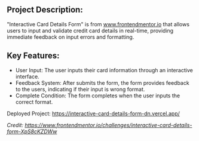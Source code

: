 ## Project Description: 

"Interactive Card Details Form" is from www.frontendmentor.io that allows users to input and validate credit card details in real-time, providing immediate feedback on input errors and formatting.

## Key Features:

- User Input: The user inputs their card information through an interactive interface.
- Feedback System: After submits the form, the form provides feedback to the users, indicating if their input is wrong format.
- Complete Condition: The form completes when the user inputs the correct format.

Deployed Project: https://interactive-card-details-form-dn.vercel.app/

*Credit: https://www.frontendmentor.io/challenges/interactive-card-details-form-XpS8cKZDWw*

